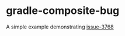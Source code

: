 # gradle-composite-bug

A simple example demonstrating [issue-3768](https://github.com/gradle/gradle/issues/3768)
